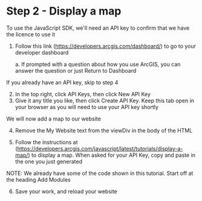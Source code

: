 # Step 2 - Display a map

To use the JavaScript SDK, we'll need an API key to confirm that we have the licence to use it

1. Follow this link (https://developers.arcgis.com/dashboard/) to go to your developer dashboard

    a. If prompted with a question about how you use ArcGIS, you can answer the question or just Return to Dashboard

If you already have an API key, skip to step 4

2. In the top right, click API Keys, then click New API Key
3. Give it any title you like, then click Create API Key. Keep this tab open in your browser as you will need to use your API key shortly

We will now add a map to our website

4. Remove the My Website text from the viewDiv in the body of the HTML

5. Follow the instructions at (https://developers.arcgis.com/javascript/latest/tutorials/display-a-map/) to display a map.
When asked for your API Key, copy and paste in the one you just generated

NOTE: We already have some of the code shown in this tutorial. Start off at the heading Add Modules

6. Save your work, and reload your website